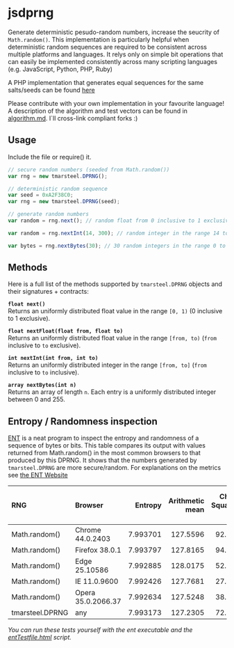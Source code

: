# jsdprng

Generate deterministic pesudo-random numbers, increase the seucrity of `Math.random()`. This implementation is particularly helpful when deterministic random sequences are required to be consistent across multiple platforms and languages. It relys only on simple bit operations that can easily be implemented consistently across many scripting languages (e.g. JavaScript, Python, PHP, Ruby)

A PHP implementation that generates equal sequences for the same salts/seeds can be found [here](//github.com/tmarsteel/php-dprng)

Please contribute with your own implementation in your favourite language! A description of the algorithm and test vectors can be found in [algorithm.md](algorithm.md). I`ll cross-link compliant forks :)

## Usage
Include the file or require() it.

```js
// secure random numbers (seeded from Math.random())
var rng = new tmarsteel.DPRNG();

// deterministic random sequence
var seed = 0xA2F38C0;
var rng = new tmarsteel.DPRNG(seed); 

// generate random numbers
var random = rng.next(); // random float from 0 inclusive to 1 exclusive (same range as Math.random())

var random = rng.nextInt(14, 300); // random integer in the range 14 to 299

var bytes = rng.nextBytes(30); // 30 random integers in the range 0 to 255
```

## Methods
Here is a full list of the methods supported by `tmarsteel.DPRNG` objects and their signatures + contracts:

**`float next()`**  
Returns an uniformly distributed float value in the range `[0, 1)` (0 inclusive to 1 exclusive).

**`float nextFloat(float from, float to)`**  
Returns an uniformly distributed float value in the range `[from, to)` (`from` inclusive to `to` exclusive).

**`int nextInt(int from, int to)`**  
Returns an uniformly distributed integer in the range `[from, to]` (`from` inclusive to `to` inclusive).

**`array nextBytes(int n)`**  
Returns an array of length `n`. Each entry is a uniformly distributed integer between 0 and 255.

## Entropy / Randomness inspection
[ENT](http://www.fourmilab.ch/random/) is a neat program to inspect the entropy and randomness of a sequence of bytes or bits. This table compares its output with values returned from Math.random() in the most common browsers to that produced by this DPRNG. It shows that the numbers generated by `tmarsteel.DPRNG` are more secure/random. For explanations on the metrics see [the ENT Website](http://www.fourmilab.ch/random/)

| RNG | Browser | Entropy | Arithmetic mean | Chi-Square % | Correlation coefficient | Monte-Carlo PI error % |
| :-- | :------ | -------------------------: | --------------: | ---------: | ----------------------: | ---------------------: |
Math.random() | Chrome 44.0.2403 | 7.993701 | 127.5596 | 92.65 | \-0.017640 | 0.7 |
Math.random() | Firefox 38.0.1 | 7.993797 | 127.8165 | 94.87 | -0.009468 | 0.94 |
Math.random() | Edge 25.10586 | 7.992885 | 128.0175 | 52.22 | -0.003019 | 0.85 |
Math.random() | IE 11.0.9600 | 7.992426 | 127.7681 | 27.49 | -0.008467 | 1.06 |
Math.random() | Opera 35.0.2066.37 | 7.992634| 127.5248 | 38.81 | \-0.001458 | 0.88 |
tmarsteel.DPRNG | any | 7.993173 | 127.2305 | 72.12 | 0.002086 | 1.24 |

*You can run these tests yourself with the ent executable and the [entTestfile.html](ent-test/entTestfile.html) script.*
